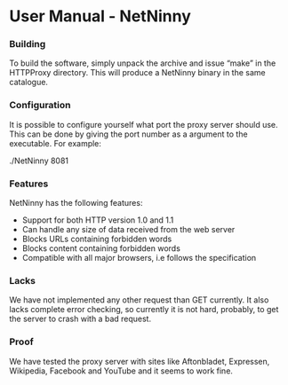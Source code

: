 User Manual - NetNinny
======================

### Building

To build the software, simply unpack the archive and issue “make” in the HTTPProxy directory. This will produce a NetNinny binary in the same catalogue. 

### Configuration

It is possible to configure yourself what port the proxy server should use. This can be done by giving the port number as a argument to the executable. For example:

   ./NetNinny 8081

### Features

NetNinny has the following features: 

* Support for both HTTP version 1.0 and 1.1
* Can handle any size of data received from the web server
* Blocks URLs containing forbidden words
* Blocks content containing forbidden words
* Compatible with all major browsers, i.e follows the specification

### Lacks

We have not implemented any other request than GET currently. It also lacks complete error checking, so currently it is not hard, probably, to get the server to crash with a bad request.

### Proof

We have tested the proxy server with sites like Aftonbladet, Expressen, Wikipedia, Facebook and YouTube and it seems to work fine. 

   

